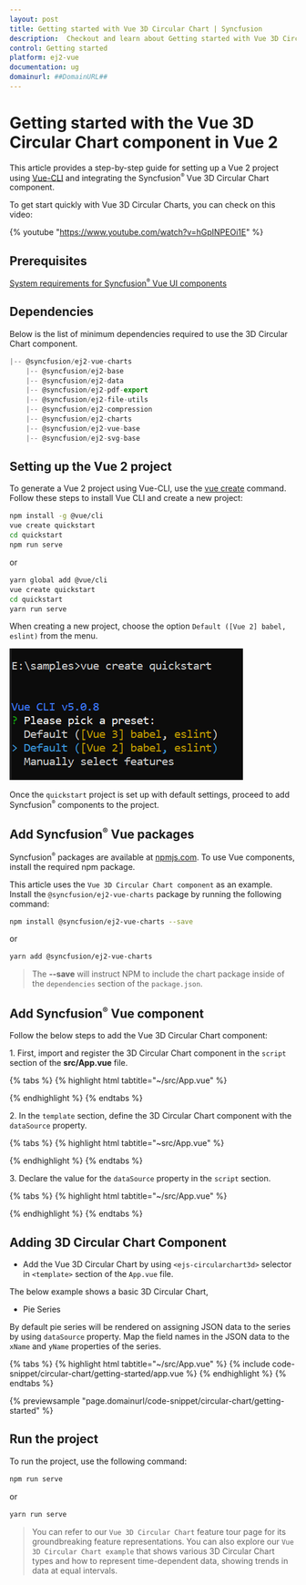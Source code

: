 ```yaml
---
layout: post
title: Getting started with Vue 3D Circular Chart | Syncfusion
description:  Checkout and learn about Getting started with Vue 3D Circular Chart component of Syncfusion Essential JS 2 and more details.
control: Getting started 
platform: ej2-vue
documentation: ug
domainurl: ##DomainURL##
---
```


# Getting started with the Vue 3D Circular Chart component in Vue 2

This article provides a step-by-step guide for setting up a Vue 2 project using [Vue-CLI](https://cli.vuejs.org/) and integrating the Syncfusion<sup style="font-size:70%">&reg;</sup> Vue 3D Circular Chart component.

To get start quickly with Vue 3D Circular Charts, you can check on this video:

{% youtube "https://www.youtube.com/watch?v=hGpINPEOi1E" %}

## Prerequisites

[System requirements for Syncfusion<sup style="font-size:70%">&reg;</sup> Vue UI components](https://ej2.syncfusion.com/vue/documentation/system-requirements/)

## Dependencies

Below is the list of minimum dependencies required to use the 3D Circular Chart component.

```javascript
|-- @syncfusion/ej2-vue-charts
    |-- @syncfusion/ej2-base
    |-- @syncfusion/ej2-data
    |-- @syncfusion/ej2-pdf-export
    |-- @syncfusion/ej2-file-utils
    |-- @syncfusion/ej2-compression
    |-- @syncfusion/ej2-charts
    |-- @syncfusion/ej2-vue-base
    |-- @syncfusion/ej2-svg-base
```

## Setting up the Vue 2 project

To generate a Vue 2 project using Vue-CLI, use the [vue create](https://cli.vuejs.org/#getting-started) command. Follow these steps to install Vue CLI and create a new project:

```bash
npm install -g @vue/cli
vue create quickstart
cd quickstart
npm run serve
```

or

```bash
yarn global add @vue/cli
vue create quickstart
cd quickstart
yarn run serve
```

When creating a new project, choose the option `Default ([Vue 2] babel, eslint)` from the menu.

![Vue 2 project](images/vue2-terminal.png)

Once the `quickstart` project is set up with default settings, proceed to add Syncfusion<sup style="font-size:70%">&reg;</sup> components to the project.

## Add Syncfusion<sup style="font-size:70%">&reg;</sup> Vue packages

Syncfusion<sup style="font-size:70%">&reg;</sup> packages are available at [npmjs.com](https://www.npmjs.com/search?q=ej2-vue). To use Vue components, install the required npm package.

This article uses the `Vue 3D Circular Chart component` as an example. Install the `@syncfusion/ej2-vue-charts` package by running the following command:

```bash
npm install @syncfusion/ej2-vue-charts --save
```
or

```bash
yarn add @syncfusion/ej2-vue-charts
```

> The **--save** will instruct NPM to include the chart package inside of the `dependencies` section of the `package.json`.

## Add Syncfusion<sup style="font-size:70%">&reg;</sup> Vue component

Follow the below steps to add the Vue 3D Circular Chart component:

1\. First, import and register the 3D Circular Chart component in the `script` section of the **src/App.vue** file.

{% tabs %}
{% highlight html tabtitle="~/src/App.vue" %}

<script>
import { CircularChart3DComponent, CircularChart3DSeriesCollectionDirective, CircularChart3DSeriesDirective, PieSeries3D } from '@syncfusion/ej2-vue-charts';

export default {
  components: {
    'ejs-circularchart3d': CircularChart3DComponent,
    'e-circularchart3d-series-collection': CircularChart3DSeriesCollectionDirective,
    'e-circularchart3d-series': CircularChart3DSeriesDirective
  }
}
</script>

{% endhighlight %}
{% endtabs %}

2\. In the `template` section, define the 3D Circular Chart component with the `dataSource` property.

{% tabs %}
{% highlight html tabtitle="~src/App.vue" %}

<template>
    <div id="app">
         <ejs-circularchart3d id="container">
            <e-circularchart3d-series-collection>
                <e-circularchart3d-series :dataSource='seriesData' xName='x' yName='y'></e-circularchart3d-series>
            </e-circularchart3d-series-collection>
        </ejs-circularchart3d>
    </div>
</template>

{% endhighlight %}
{% endtabs %}

3\. Declare the value for the `dataSource` property in the `script` section.

{% tabs %}
{% highlight html tabtitle="~/src/App.vue" %}

<script>
data() {
  return {
    seriesData: data
  };
}
</script>

{% endhighlight %}
{% endtabs %}

## Adding 3D Circular Chart Component

* Add the Vue 3D Circular Chart by using `<ejs-circularchart3d>` selector in `<template>` section of the `App.vue` file.

The below example shows a basic 3D Circular Chart,

* Pie Series

By default pie series will be rendered on assigning JSON data to the series by using `dataSource` property. Map the field names in the JSON data to the `xName` and `yName` properties of the series.

{% tabs %}
{% highlight html tabtitle="~/src/App.vue" %}
{% include code-snippet/circular-chart/getting-started/app.vue %}
{% endhighlight %}
{% endtabs %}
        
{% previewsample "page.domainurl/code-snippet/circular-chart/getting-started" %}

## Run the project

To run the project, use the following command:

```bash
npm run serve
```

or

```bash
yarn run serve
```

> You can refer to our `Vue 3D Circular Chart` feature tour page for its groundbreaking feature representations. You can also explore our `Vue 3D Circular Chart example` that shows various 3D Circular Chart types and how to represent time-dependent data, showing trends in data at equal intervals.